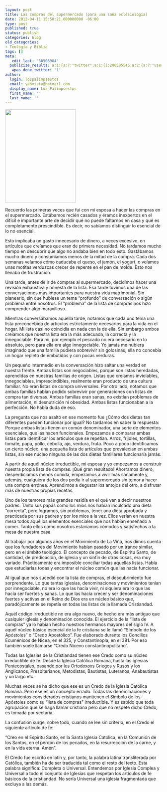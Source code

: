 ```yaml
---
layout: post
title: Las compras del supermercado (para una sana eclesiología)
date: 2012-04-11 15:50:21.000000000 -06:00
type: post
published: true
status: publish
categories: blog
old_categories:
- Teología y Biblia
tags: []
meta:
  _edit_last: '30508904'
  publicize_results: a:1:{s:7:"twitter";a:1:{i:200585546;a:2:{s:7:"user_id";s:11:"Interludios";s:7:"post_id";s:18:"190104512814514176";}}}
  _wpas_done_twitter: '1'
author:
  login: lospalimpsestos
  email: yahvista@hotmail.com
  display_name: Los Palimpsestos
  first_name: ''
  last_name: ''
---
```

<p><a href="http://lospalimpsestos.files.wordpress.com/2012/04/2u7qfqb.jpg"><img class="aligncenter size-medium wp-image-229" title="2u7qfqb" src="{{ site.baseurl }}/assets/2u7qfqb.jpg" alt="" width="227" height="300" /></a></p>
<p>Recuerdo las primeras veces que fui con mi esposa a hacer las compras en el supermercado. Estábamos recién casados y éramos inexpertos en el difícil e importante arte de decidir qué no puede faltarnos en casa y qué es completamente prescindible. Es decir, no sabíamos distinguir lo esencial de lo no esencial.</p>
<p>Esto implicaba un gasto innecesario de dinero, a veces excesivo, en artículos que creíamos que eran de primera necesidad. No tardamos mucho tiempo en descubrir que algo no andaba bien en todo esto. Gastábamos mucho dinero y consumíamos menos de la mitad de la compra. Cada dos semanas veíamos cómo caducaba el queso, el jamón, el yogurt, o veíamos unas motitas verduzcas crecer de repente en el pan de molde. Esto nos llenaba de frustración.</p>
<p>Una tarde, antes de ir de compras al supermercado, decidimos hacer una revisión exhaustiva y honesta de la lista. Esa tarde tuvimos una de las conversaciones más importantes para nuestra vida matrimonial. Sin planearlo, sin que hubiese un tema “profundo” de conversación o algún problema entre nosotros. El “problema” de la lista de compras nos hizo comprender algo maravilloso.</p>
<p>Mientras conversábamos aquella tarde, notamos que cada uno tenía una lista preconcebida de artículos estrictamente necesarios para la vida en el hogar. Mi lista casi no coincidía en nada con la de ella. Sin embargo ambos creíamos que nuestra lista era la más adecuada, la correcta y la innegociable. Para mí, por ejemplo el pescado no era necesario en lo absoluto, pero para ella era algo innegociable. Yo jamás me hubiera imaginado que una familia pudiera sobrevivir sin golosinas, ella no concebía un hogar repleto de embutidos y con pocas verduras.</p>
<p>Un pequeño intermedio en la conversación hizo saltar una verdad en nuestra frente. Ambas listas son negociables, porque son listas heredadas, aprendidas en nuestras familias de origen. Listas que creíamos inviolables, innegociables, imprescindibles, realmente eran producto de una cultura familiar. No eran listas de compra universales. Por otro lado, notamos que ambas familias habían podido sobrevivir por generaciones con listas de compra tan diversas. Ambas familias eran sanas, no existían problemas de alimentación, ni desnutrición ni obesidad. Ambas listas funcionaban a la perfección. No había duda de eso.</p>
<p>La pregunta que nos asaltó en ese momento fue ¿Cómo dos dietas tan diferentes pueden funcionar por igual? No tardamos en saber la respuesta: Porque ambas listas tienen un común denominador, una serie de elementos esenciales, que las hacen funcionales. Empezamos a comparar ambas listas para identificar los artículos que se repetían. Arroz, frijoles, tortillas, tomate, papa, pollo, cebolla, ajo, verdura, fruta. Poco a poco identificamos un cierto núcleo, una pequeña lista de artículos que prevalecían en ambas listas, sin ese núcleo ninguna de las dos dietas familiares funcionaría jamás.</p>
<p>A partir de aquél núcleo irreductible, mi esposa y yo empezamos a construir nuestra propia lista de compras. ¡Qué gran resultado! Ahorramos dinero, desperdiciamos menos comida, empezamos a vivir más sanamente y, además, cualquiera de los dos podía ir al supermercado sin temor a hacer una compra errónea. Aprendimos a degustar los antojos del otro, a disfrutar más de nuestras propias recetas.</p>
<p>Uno de los temores más grandes residía en el qué van a decir nuestros padres. Tanto sus papás como los míos nos habían inculcado una dieta “correcta”, pero logramos, sin problemas, tener una dieta aprobada y practicada por sus padres y por los míos a la vez. Ellos verían en nuestra mesa todos aquéllos elementos esenciales que nos habían enseñado a comer. Tanto ellos como nosotros estaríamos cómodos y satisfechos a la mesa de nuestra casa.</p>
<p>Al trabajar por algunos años en el Movimiento de La Viña, nos dimos cuenta que los fundadores del Movimiento habían pasado por un trance similar, pero en el ámbito teológico. El concepto de pecado, de Espíritu Santo, de santidad, de predicación, de iglesia y un sinfín de otras cosas, era muy variado. Prácticamente era imposible conciliar todas aquellas listas. Había que estudiarlas todas y encontrar el núcleo común que las hacía funcionar.</p>
<p>Al igual que nos sucedió con la lista de compras, el descubrimiento fue sorprendente. Lo que tantas iglesias, denominaciones y movimientos tenían por innegociable, no era lo que las hacía vivir, ni siquiera era lo que las hacía ser fuertes y sanas. Lo que las hacía crecer y ser denominaciones fuertes y activas en el Reino de Dios era un núcleo básico que, paradójicamente se repetía en todas las listas de la llamada Cristiandad.</p>
<p>Aquél código irreductible no era algo nuevo, de hecho era más antiguo que cualquier iglesia y denominación conocida. El ejercicio de la “lista de compras” ya lo habían hecho nuestros hermanos mayores del siglo IV. A aquél núcleo básico esencial de la fe cristiana se le llamó “Símbolo de los Apóstoles” o “Credo Apostólico”. Fue elaborado durante los Concilios Ecuménicos de Nicea, en el 325, y Constantinopla, en el 381. Por eso también suele llamarse “Credo Niceno constantinopolitano”.</p>
<p>Todas las Iglesias de la Cristiandad tienen ese Credo como su núcleo irreductible de fe. Desde la Iglesia Católica Romana, hasta las iglesias Pentecostales, pasando por los Ortodoxoxs Griegos y Rusos y los Anglicanos, Presbiterianos, Metodistas, Bautistas, Luteranos, Anabautistas y un largo etc.</p>
<p>Muchas veces se ha dicho que ese es un Credo de la Iglesia Católica Romana. Pero ese es un concepto errado. Todas las denominaciones y movimientos considerados cristianos mantienen el Símbolo de los Apóstoles como su “lista de compras” irreductible. Y es sabido que toda agrupación que se haga llamar cristiana pero que no respete dicho Credo, es tomada por sectaria.</p>
<p>La confusión surge, sobre todo, cuando se lee sin criterio, en el Credo el siguiente artículo de fe:</p>
<p>“Creo en el Espíritu Santo, en la Santa Iglesia Católica, en la Comunión de los Santos, en el perdón de los pecados, en la resurrección de la carne, y en la vida eterna. Amén”.</p>
<p>El Credo fue escrito en latín y, por tanto, la palabra latina transliterada por Católica, también ha de ser traducida tal como el resto del texto. Esta palabra significa: Completa o Universal. Entendemos por Iglesia Complea y Universal a todo el conjunto de Iglesias que respetan los artículos de fe básicos de la cristiandad. No sería Universal una iglesia fragmentada que excluya a las demás.</p>
